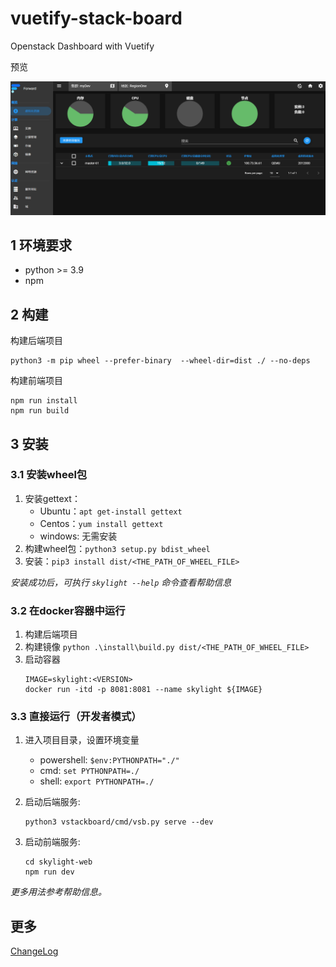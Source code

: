 # vuetify-stack-board

Openstack Dashboard with Vuetify

预览

![](./doc/preview.png)

## 1 环境要求

+ python >= 3.9
+ npm

## 2 构建

构建后端项目
```
python3 -m pip wheel --prefer-binary  --wheel-dir=dist ./ --no-deps
```

构建前端项目
```
npm run install
npm run build
```

## 3 安装

### 3.1 安装wheel包

1. 安装gettext：
   + Ubuntu：`apt get-install gettext`
   + Centos：`yum install gettext`
   + windows: 无需安装
2. 构建wheel包：`python3 setup.py bdist_wheel`
3. 安装：`pip3 install dist/<THE_PATH_OF_WHEEL_FILE>`

*安装成功后，可执行 `skylight --help` 命令查看帮助信息*

### 3.2 在docker容器中运行

1. 构建后端项目
2. 构建镜像 `python .\install\build.py dist/<THE_PATH_OF_WHEEL_FILE>`
3. 启动容器
   ```shell
   IMAGE=skylight:<VERSION>
   docker run -itd -p 8081:8081 --name skylight ${IMAGE}
   ```

### 3.3 直接运行（开发者模式）

1. 进入项目目录，设置环境变量
   + powershell: `$env:PYTHONPATH="./"`
   + cmd: `set PYTHONPATH=./`
   + shell: `export PYTHONPATH=./`

2. 启动后端服务:
   ```
   python3 vstackboard/cmd/vsb.py serve --dev
   ```
3. 启动前端服务:
   ```
   cd skylight-web
   npm run dev
   ```

*更多用法参考帮助信息。*

## 更多

[ChangeLog](./doc/ChangeLog.md)
